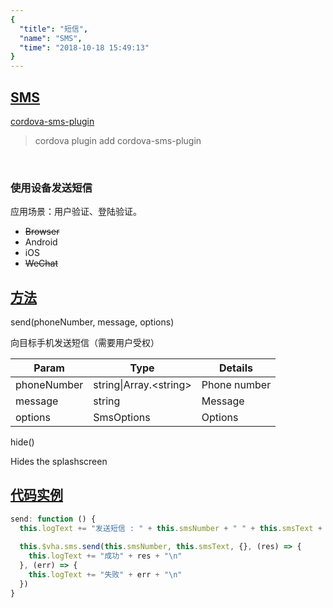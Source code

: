 ```yaml
---
{
  "title": "短信",
  "name": "SMS",
  "time": "2018-10-18 15:49:13"
}
---
```

<!-- ------------------------------------------- -->
<section id="SMS">

# **[SMS](#SMS)**

<p><a class="ui-r-npm" href="https://www.npmjs.com/package/cordova-sms-plugin" target="_blank">cordova-sms-plugin</a></p>

> cordova plugin add cordova-sms-plugin

<br />

### 使用设备发送短信

<p class="_cl-aaaaaa">应用场景：用户验证、登陆验证。</p>

+ ~~Browser~~
+ Android
+ iOS
+ ~~WeChat~~

</section>
<!-- ------------------------------------------- -->
<section id="Methods">

## **[方法](#Methods)**

<p class="ui-r-note _bdc-info">send(phoneNumber, message, options)</p>

向目标手机发送短信（需要用户受权）

Param|Type|Details
-|-|-
phoneNumber|string\|Array.&#60;string&#62;|Phone number
message|string|Message
options|SmsOptions|Options

<p class="ui-r-note _bdc-info">hide()</p>

Hides the splashscreen

</section>
<!-- ------------------------------------------- -->
<section id="code">

## **[代码实例](#code)**

```javascript
send: function () {
  this.logText += "发送短信 : " + this.smsNumber + " " + this.smsText + "\n"
  
  this.$vha.sms.send(this.smsNumber, this.smsText, {}, (res) => {
    this.logText += "成功" + res + "\n"
  }, (err) => {
    this.logText += "失败" + err + "\n"
  })
}
```

</section>
<!-- ------------------------------------------- -->